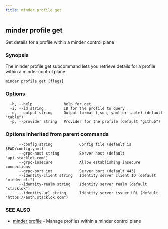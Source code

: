 ```yaml
---
title: minder profile get
---
```

## minder profile get

Get details for a profile within a minder control plane

### Synopsis

The minder profile get subcommand lets you retrieve details for a profile within a
minder control plane.

```
minder profile get [flags]
```

### Options

```
  -h, --help              help for get
  -i, --id string         ID for the profile to query
  -o, --output string     Output format (json, yaml or table) (default "table")
  -p, --provider string   Provider for the profile (default "github")
```

### Options inherited from parent commands

```
      --config string            Config file (default is $PWD/config.yaml)
      --grpc-host string         Server host (default "api.stacklok.com")
      --grpc-insecure            Allow establishing insecure connections
      --grpc-port int            Server port (default 443)
      --identity-client string   Identity server client ID (default "minder-cli")
      --identity-realm string    Identity server realm (default "stacklok")
      --identity-url string      Identity server issuer URL (default "https://auth.stacklok.com")
```

### SEE ALSO

* [minder profile](minder_profile.md)	 - Manage profiles within a minder control plane

